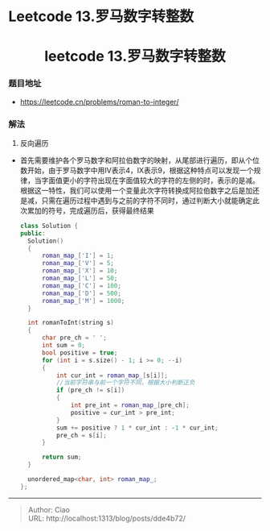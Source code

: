 # Leetcode 13.罗马数字转整数


<!--more-->

<h1 align="center">leetcode 13.罗马数字转整数</h1>

### 题目地址
  * https://leetcode.cn/problems/roman-to-integer/

### 解法
  1. 反向遍历
  * 首先需要维护各个罗马数字和阿拉伯数字的映射，从尾部进行遍历，即从个位数开始，由于罗马数字中用IV表示4，IX表示9，根据这种特点可以发现一个规律，当字面值更小的字符出现在字面值较大的字符的左侧的时，表示的是减。根据这一特性，我们可以使用一个变量此次字符转换成阿拉伯数字之后是加还是减，只需在遍历过程中遇到与之前的字符不同时，通过判断大小就能确定此次累加的符号，完成遍历后，获得最终结果
    ```C++
    class Solution {
    public:
      Solution() 
      {
          roman_map_['I'] = 1;
          roman_map_['V'] = 5;
          roman_map_['X'] = 10;
          roman_map_['L'] = 50;
          roman_map_['C'] = 100;
          roman_map_['D'] = 500;
          roman_map_['M'] = 1000;
      }

      int romanToInt(string s) 
      {
          char pre_ch = ' ';
          int sum = 0;
          bool positive = true;
          for (int i = s.size() - 1; i >= 0; --i)
          {
              int cur_int = roman_map_[s[i]];
              //当前字符串与前一个字符不同，根据大小判断正负
              if (pre_ch != s[i])
              {
                  int pre_int = roman_map_[pre_ch];
                  positive = cur_int > pre_int;
              }
              sum += positive ? 1 * cur_int : -1 * cur_int;
              pre_ch = s[i];
          }

          return sum;
      }

      unordered_map<char, int> roman_map_;
    };
    ```


---

> Author: Ciao  
> URL: http://localhost:1313/blog/posts/dde4b72/  

